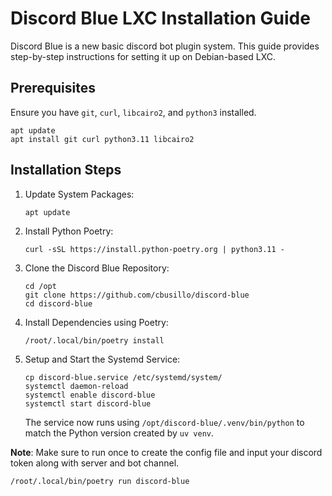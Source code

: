 # Discord Blue LXC Installation Guide

Discord Blue is a new basic discord bot plugin system. This guide provides step-by-step instructions for setting it up on
Debian-based LXC.

## Prerequisites

Ensure you have `git`, `curl`, `libcairo2`, and `python3` installed.

```
apt update
apt install git curl python3.11 libcairo2
```

## Installation Steps

1. Update System Packages:
   ```
   apt update
   ```

2. Install Python Poetry:
   ```
   curl -sSL https://install.python-poetry.org | python3.11 -
   ```

3. Clone the Discord Blue Repository:
   ```
   cd /opt
   git clone https://github.com/cbusillo/discord-blue
   cd discord-blue
   ```

4. Install Dependencies using Poetry:
   ```
   /root/.local/bin/poetry install
   ```

5. Setup and Start the Systemd Service:
   ```
   cp discord-blue.service /etc/systemd/system/
   systemctl daemon-reload
   systemctl enable discord-blue
   systemctl start discord-blue
   ```
   The service now runs using `/opt/discord-blue/.venv/bin/python` to match the
   Python version created by `uv venv`.

**Note**: Make sure to run once to create the config file and input your discord token along with server and bot channel.

```
/root/.local/bin/poetry run discord-blue
```
